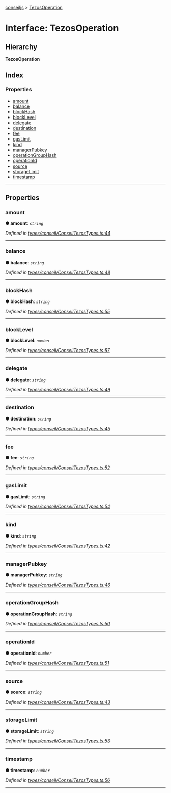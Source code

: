 [conseiljs](../README.md) > [TezosOperation](../interfaces/tezosoperation.md)

# Interface: TezosOperation

## Hierarchy

**TezosOperation**

## Index

### Properties

* [amount](tezosoperation.md#amount)
* [balance](tezosoperation.md#balance)
* [blockHash](tezosoperation.md#blockhash)
* [blockLevel](tezosoperation.md#blocklevel)
* [delegate](tezosoperation.md#delegate)
* [destination](tezosoperation.md#destination)
* [fee](tezosoperation.md#fee)
* [gasLimit](tezosoperation.md#gaslimit)
* [kind](tezosoperation.md#kind)
* [managerPubkey](tezosoperation.md#managerpubkey)
* [operationGroupHash](tezosoperation.md#operationgrouphash)
* [operationId](tezosoperation.md#operationid)
* [source](tezosoperation.md#source)
* [storageLimit](tezosoperation.md#storagelimit)
* [timestamp](tezosoperation.md#timestamp)

---

## Properties

<a id="amount"></a>

###  amount

**● amount**: *`string`*

*Defined in [types/conseil/ConseilTezosTypes.ts:44](https://github.com/Cryptonomic/ConseilJS/blob/9d6b05b/src/types/conseil/ConseilTezosTypes.ts#L44)*

___
<a id="balance"></a>

###  balance

**● balance**: *`string`*

*Defined in [types/conseil/ConseilTezosTypes.ts:48](https://github.com/Cryptonomic/ConseilJS/blob/9d6b05b/src/types/conseil/ConseilTezosTypes.ts#L48)*

___
<a id="blockhash"></a>

###  blockHash

**● blockHash**: *`string`*

*Defined in [types/conseil/ConseilTezosTypes.ts:55](https://github.com/Cryptonomic/ConseilJS/blob/9d6b05b/src/types/conseil/ConseilTezosTypes.ts#L55)*

___
<a id="blocklevel"></a>

###  blockLevel

**● blockLevel**: *`number`*

*Defined in [types/conseil/ConseilTezosTypes.ts:57](https://github.com/Cryptonomic/ConseilJS/blob/9d6b05b/src/types/conseil/ConseilTezosTypes.ts#L57)*

___
<a id="delegate"></a>

###  delegate

**● delegate**: *`string`*

*Defined in [types/conseil/ConseilTezosTypes.ts:49](https://github.com/Cryptonomic/ConseilJS/blob/9d6b05b/src/types/conseil/ConseilTezosTypes.ts#L49)*

___
<a id="destination"></a>

###  destination

**● destination**: *`string`*

*Defined in [types/conseil/ConseilTezosTypes.ts:45](https://github.com/Cryptonomic/ConseilJS/blob/9d6b05b/src/types/conseil/ConseilTezosTypes.ts#L45)*

___
<a id="fee"></a>

###  fee

**● fee**: *`string`*

*Defined in [types/conseil/ConseilTezosTypes.ts:52](https://github.com/Cryptonomic/ConseilJS/blob/9d6b05b/src/types/conseil/ConseilTezosTypes.ts#L52)*

___
<a id="gaslimit"></a>

###  gasLimit

**● gasLimit**: *`string`*

*Defined in [types/conseil/ConseilTezosTypes.ts:54](https://github.com/Cryptonomic/ConseilJS/blob/9d6b05b/src/types/conseil/ConseilTezosTypes.ts#L54)*

___
<a id="kind"></a>

###  kind

**● kind**: *`string`*

*Defined in [types/conseil/ConseilTezosTypes.ts:42](https://github.com/Cryptonomic/ConseilJS/blob/9d6b05b/src/types/conseil/ConseilTezosTypes.ts#L42)*

___
<a id="managerpubkey"></a>

###  managerPubkey

**● managerPubkey**: *`string`*

*Defined in [types/conseil/ConseilTezosTypes.ts:46](https://github.com/Cryptonomic/ConseilJS/blob/9d6b05b/src/types/conseil/ConseilTezosTypes.ts#L46)*

___
<a id="operationgrouphash"></a>

###  operationGroupHash

**● operationGroupHash**: *`string`*

*Defined in [types/conseil/ConseilTezosTypes.ts:50](https://github.com/Cryptonomic/ConseilJS/blob/9d6b05b/src/types/conseil/ConseilTezosTypes.ts#L50)*

___
<a id="operationid"></a>

###  operationId

**● operationId**: *`number`*

*Defined in [types/conseil/ConseilTezosTypes.ts:51](https://github.com/Cryptonomic/ConseilJS/blob/9d6b05b/src/types/conseil/ConseilTezosTypes.ts#L51)*

___
<a id="source"></a>

###  source

**● source**: *`string`*

*Defined in [types/conseil/ConseilTezosTypes.ts:43](https://github.com/Cryptonomic/ConseilJS/blob/9d6b05b/src/types/conseil/ConseilTezosTypes.ts#L43)*

___
<a id="storagelimit"></a>

###  storageLimit

**● storageLimit**: *`string`*

*Defined in [types/conseil/ConseilTezosTypes.ts:53](https://github.com/Cryptonomic/ConseilJS/blob/9d6b05b/src/types/conseil/ConseilTezosTypes.ts#L53)*

___
<a id="timestamp"></a>

###  timestamp

**● timestamp**: *`number`*

*Defined in [types/conseil/ConseilTezosTypes.ts:56](https://github.com/Cryptonomic/ConseilJS/blob/9d6b05b/src/types/conseil/ConseilTezosTypes.ts#L56)*

___

